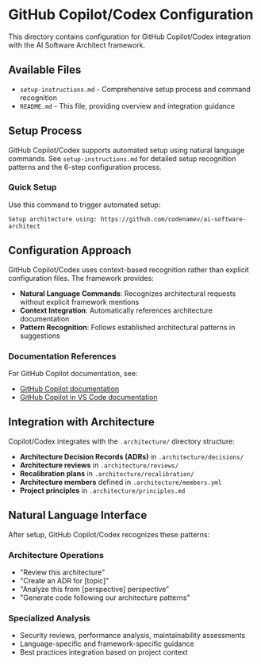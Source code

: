 # GitHub Copilot/Codex Configuration

This directory contains configuration for GitHub Copilot/Codex integration with the AI Software Architect framework.

## Available Files

- `setup-instructions.md` - Comprehensive setup process and command recognition
- `README.md` - This file, providing overview and integration guidance

## Setup Process

GitHub Copilot/Codex supports automated setup using natural language commands. See `setup-instructions.md` for detailed setup recognition patterns and the 6-step configuration process.

### Quick Setup
Use this command to trigger automated setup:
```
Setup architecture using: https://github.com/codenamev/ai-software-architect
```

## Configuration Approach

GitHub Copilot/Codex uses context-based recognition rather than explicit configuration files. The framework provides:

- **Natural Language Commands**: Recognizes architectural requests without explicit framework mentions
- **Context Integration**: Automatically references architecture documentation
- **Pattern Recognition**: Follows established architectural patterns in suggestions

### Documentation References

For GitHub Copilot documentation, see:
- [GitHub Copilot documentation](https://docs.github.com/en/copilot)
- [GitHub Copilot in VS Code documentation](https://docs.github.com/en/copilot/getting-started-with-github-copilot)

## Integration with Architecture

Copilot/Codex integrates with the `.architecture/` directory structure:

- **Architecture Decision Records (ADRs)** in `.architecture/decisions/`
- **Architecture reviews** in `.architecture/reviews/`
- **Recalibration plans** in `.architecture/recalibration/`
- **Architecture members** defined in `.architecture/members.yml`
- **Project principles** in `.architecture/principles.md`

## Natural Language Interface

After setup, GitHub Copilot/Codex recognizes these patterns:

### Architecture Operations
- "Review this architecture"
- "Create an ADR for [topic]"
- "Analyze this from [perspective] perspective"
- "Generate code following our architecture patterns"

### Specialized Analysis
- Security reviews, performance analysis, maintainability assessments
- Language-specific and framework-specific guidance
- Best practices integration based on project context